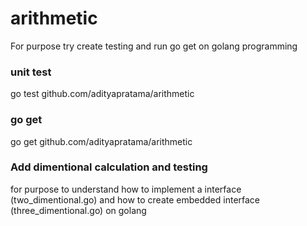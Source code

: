# arithmetic

For purpose try create testing and run go get on golang programming

### unit test

go test github.com/adityapratama/arithmetic

### go get

go get github.com/adityapratama/arithmetic


### Add dimentional calculation and testing

for purpose to understand how to implement a interface (two_dimentional.go) and how to create embedded interface (three_dimentional.go) on golang
